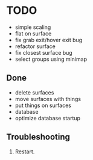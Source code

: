 # TODO

- simple scaling
- flat on surface
- fix grab exit/hover exit bug
- refactor surface
- fix closest surface bug
- select groups using minimap

## Done

- delete surfaces
- move surfaces with things
- put things on surfaces
- database
- optimize database startup

## Troubleshooting

1) Restart.